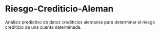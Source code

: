 # Riesgo-Crediticio-Aleman
Análisis predictivo de datos crediticios alemanes para determinar el riesgo crediticio de una cuenta determinada.

